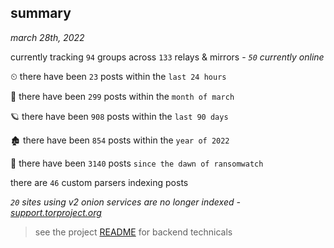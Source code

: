 
## summary
_march 28th, 2022_

currently tracking `94` groups across `133` relays & mirrors - _`50` currently online_

⏲ there have been `23` posts within the `last 24 hours`

🦈 there have been `299` posts within the `month of march`

🪐 there have been `908` posts within the `last 90 days`

🏚 there have been `854` posts within the `year of 2022`

🦕 there have been `3140` posts `since the dawn of ransomwatch`

there are `46` custom parsers indexing posts

_`20` sites using v2 onion services are no longer indexed - [support.torproject.org](https://support.torproject.org/onionservices/v2-deprecation/)_

> see the project [README](https://github.com/thetanz/ransomwatch#ransomwatch--) for backend technicals
